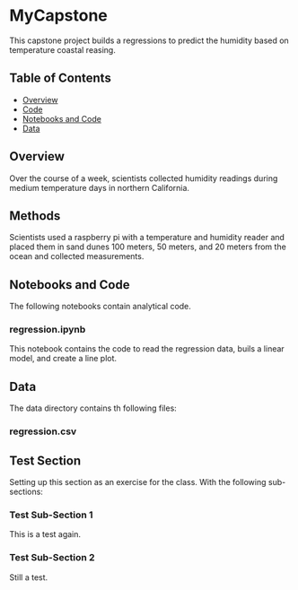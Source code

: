 # MyCapstone

This capstone project builds a regressions to predict the humidity based on temperature coastal reasing.

## Table of Contents
- [Overview](#overview)
- [Code](#methods)
- [Notebooks and Code](#notebooks-and-code)
- [Data](#data)

## Overview

Over the course of a week, scientists collected humidity readings during medium temperature days in northern California.

## Methods

Scientists used a raspberry pi with a temperature and humidity reader and placed them in sand dunes 100 meters, 50 meters, and 20 meters from the ocean and collected measurements.

## Notebooks and Code

The following notebooks contain analytical code.

### regression.ipynb

This notebook contains the code to read the regression data, buils a linear model, and create a line plot.

## Data

The data directory contains th following files:

### regression.csv

## Test Section

Setting up this section as an exercise for the class. With the following sub-sections:

### Test Sub-Section 1

This is a test again.

### Test Sub-Section 2

Still a test.
